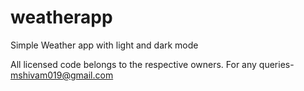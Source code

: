 # weatherapp

Simple Weather app with light and dark mode

All licensed code belongs to the respective owners. For any queries- mshivam019@gmail.com

